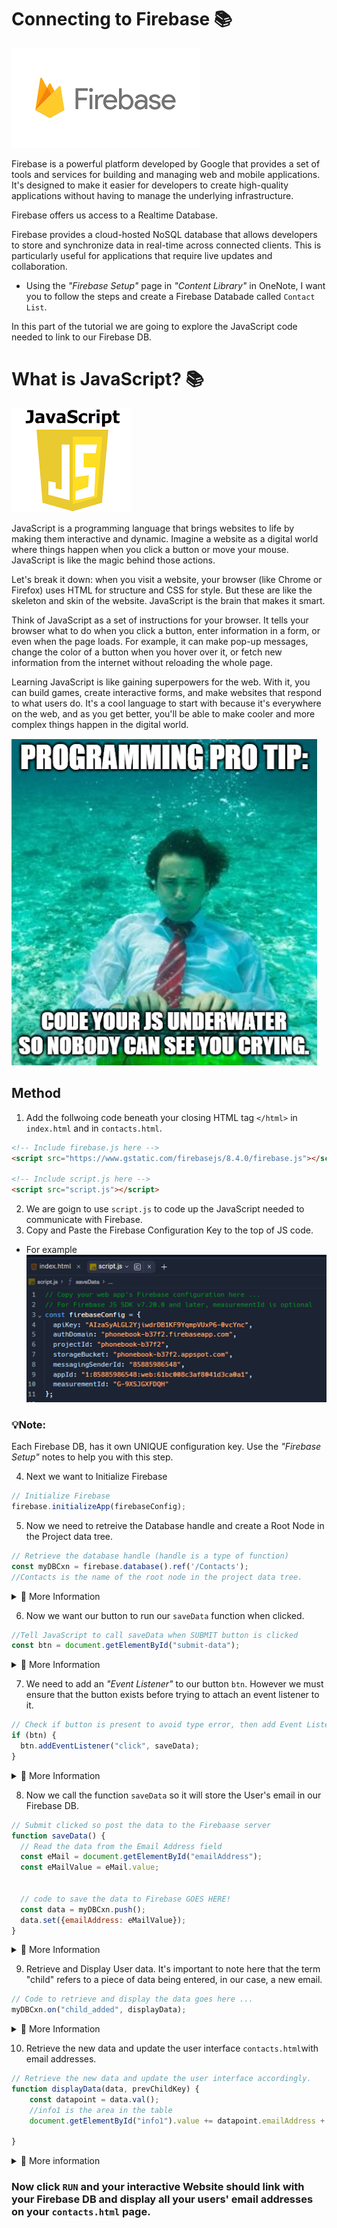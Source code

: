 # Connecting to Firebase 📚

![image](image_6.png)

Firebase is a powerful platform developed by Google that provides a set of tools and services for building and managing web and mobile applications. It's designed to make it easier for developers to create high-quality applications without having to manage the underlying infrastructure.

Firebase offers us access to a Realtime Database.

Firebase provides a cloud-hosted NoSQL database that allows developers to store and synchronize data in real-time across connected clients. This is particularly useful for applications that require live updates and collaboration.

- Using the _"Firebase Setup"_ page in _"Content Library"_ in OneNote, I want you to follow the steps and create a Firebase Databade called ``Contact List``.

In this part of the tutorial we are going to explore the JavaScript code needed to link to our Firebase DB.


# What is JavaScript? 📚

![image](image_8.png)

JavaScript is a programming language that brings websites to life by making them interactive and dynamic. Imagine a website as a digital world where things happen when you click a button or move your mouse. JavaScript is like the magic behind those actions.

Let's break it down: when you visit a website, your browser (like Chrome or Firefox) uses HTML for structure and CSS for style. But these are like the skeleton and skin of the website. JavaScript is the brain that makes it smart.

Think of JavaScript as a set of instructions for your browser. It tells your browser what to do when you click a button, enter information in a form, or even when the page loads. For example, it can make pop-up messages, change the color of a button when you hover over it, or fetch new information from the internet without reloading the whole page.

Learning JavaScript is like gaining superpowers for the web. With it, you can build games, create interactive forms, and make websites that respond to what users do. It's a cool language to start with because it's everywhere on the web, and as you get better, you'll be able to make cooler and more complex things happen in the digital world.

![image](image_9.png)


## Method
1. Add the follwoing code beneath your closing HTML tag `</html>` in ``index.html`` and in ``contacts.html``.

````html
<!-- Include firebase.js here -->
<script src="https://www.gstatic.com/firebasejs/8.4.0/firebase.js"></script>

<!-- Include script.js here -->
<script src="script.js"></script>
````

2. We are goign to use `script.js` to code up the JavaScript needed to communicate with Firebase.
3. Copy and Paste the Firebase Configuration Key to the top of JS code.

  - For example
![image](image_4.png)

### 💡Note:
Each Firebase DB, has it own UNIQUE configuration key. Use the _"Firebase Setup"_ notes to help you with this step.

4. Next we want to Initialize Firebase
````js
// Initialize Firebase
firebase.initializeApp(firebaseConfig);
````

5. Now we need to retreive the Database handle and create a Root Node in the Project data tree. 
````js
// Retrieve the database handle (handle is a type of function)
const myDBCxn = firebase.database().ref('/Contacts');
//Contacts is the name of the root node in the project data tree.
````

<details>

<summary> 👀 More Information </summary>
Let's break down the provided code step by step:


1. `firebase`: This assumes that you have the Firebase SDK (Software Development Kit) included in your project. Firebase is a platform that offers various services, including a real-time database, authentication, and more.

2. `firebase.database()`: This part of the code is accessing the Firebase Realtime Database service. The `database()` function is a method provided by the Firebase SDK to get a reference to the database.

3. `.ref('/Contacts')`: This line is creating a reference to a specific location within the Firebase Realtime Database. The parameter `'/Contacts'` specifies the path to the location. In Firebase, data is organized in a tree-like structure, and here, it's indicating that the data is stored under the 'Contacts' node.

So, in summary, this code is establishing a connection to a specific node ('Contacts') within the Firebase Realtime Database. The `myDBCxn` variable now holds a reference to this location, and you can use it to perform various operations, such as reading or writing data under the 'Contacts' node in the database. 

This is the first step when interacting with the Firebase Realtime Database in a JavaScript application.
</details>

6. Now we want our button to run our ``saveData`` function when clicked.
````js
//Tell JavaScript to call saveData when SUBMIT button is clicked
const btn = document.getElementById("submit-data");
````

<details>

<summary> 👀 More Information </summary>

This code is obtaining a reference to an HTML element with the id "submit-data" using the ``document.getElementById`` method and storing it in a variable named `btn`. Let's break it down:

1. `document`: This represents the entire HTML document in a web page.

2. `.getElementById("submit-data")`: This is a method that searches the HTML document for an element with the specified id, in this case, "submit-data".

3. `const btn = ...`: The result of `getElementById("submit-data")` is assigned to a constant variable named `btn`.

So, this code is essentially selecting a button element in the HTML document with the id "submit-data" and creating a JavaScript reference to it. This is often done when you want to perform some action, like calling a function, when the button is clicked. In the context of our code, we want the function named `saveData` to be called when the button is clicked. 
</details>

7. We need to add an _"Event Listener"_ to our button `btn`. However we must ensure that the button exists before trying to attach an event listener to it.

````js
// Check if button is present to avoid type error, then add Event Listener
if (btn) {
  btn.addEventListener("click", saveData);
}
````
<details>

<summary>👀 More Information </summary>

In summary, this code is checking if the variable ``btn`` is defined and not null before attempting to add an event listener to it. 

This is a good practice to avoid errors if, for some reason, the button element is not found or doesn't exist in the HTML document. 

If ``btn`` is truthy, it means the button exists, and the event listener is added to handle the "click" event by calling the ``saveData`` function.
</details>

8. Now we call the function `saveData` so it will store the User's email in our Firebase DB.
````js
// Submit clicked so post the data to the Firebaase server
function saveData() {
  // Read the data from the Email Address field
  const eMail = document.getElementById("emailAddress");
  const eMailValue = eMail.value;
 

  // code to save the data to Firebase GOES HERE!
  const data = myDBCxn.push();
  data.set({emailAddress: eMailValue});
}
````
<details>
<summary>👀 More Information </summary>
Let's break down the provided code:

1. **Function Declaration:** This code defines a function named `saveData`. This function is associated with our submit button action.

2. **Reading Data from the Email Address Field:**
   - `const eMail = document.getElementById("emailAddress");`
      - This line retrieves a reference to an HTML element with the id "emailAddress," presumably an input field for an email address.
   - `const eMailValue = eMail.value;`
      - This extracts the current value entered into the email input field and stores it in the variable `eMailValue`.


3. **Firebase Data Saving:**
   - `const data = myDBCxn.push();`
     - This line creates a new reference within the Firebase Realtime Database under the "Contacts" node. The `push()` method generates a unique key for the new data.
   - `data.set({ emailAddress: eMailValue });`
     - This sets the value of the new data in the database. In this case, it's saving an object with a property named "emailAddress" and the value obtained from the email input field.

So in summary, when the `saveData` function is called, it reads the email address from an input field, creates a new reference in the Firebase Realtime Database under the **_"Contacts"_** node, and sets the email address value in the database. 

This is a common pattern for handling form submissions and storing data in a database, particularly in web applications using Firebase.
  
</details>

9. Retrieve and Display User data. It's important to note here that the term "child" refers to a piece of data being entered, in our case, a new email.
````js
// Code to retrieve and display the data goes here ...
myDBCxn.on("child_added", displayData);
````
<details>
<summary>👀 More Information </summary>
The code above  is setting up a listener for the "child_added" event on the Firebase Realtime Database reference (`myDBCxn`). When a new child is added to the specified location in the database, the `displayData` function will be called to handle the event.

Let's break it down:

1. **`myDBCxn`**: This is a reference to a location in the Firebase Realtime Database.

2. **`.on("child_added", displayData)`**: This line sets up a listener for the "child_added" event on the specified database reference (`myDBCxn`). The "child_added" event is triggered whenever a new child _(piece of data)_ is added to the specified location in the database.

3. **`displayData`**: This is the callback function that will be called when the "child_added" event occurs. The `displayData` function is expected to handle what happens when new data is added to the specified location in the database.

In practical terms, this code is preparing to react to new data being added to the specified Firebase Realtime Database node (`myDBCxn`). When a new child is added, the `displayData` function will be invoked, and it is expected to contain logic to handle how the new data should be displayed or processed in the application.

Typically, in the `displayData` function, you would retrieve the new data and update the user interface accordingly. 

again, this is a common pattern in real-time applications where data changes on the server, and you want the client to respond dynamically to those changes.
  
</details>

10. Retrieve the new data and update the user interface `contacts.html`with email addresses.
````js
// Retrieve the new data and update the user interface accordingly. 
function displayData(data, prevChildKey) {
    const datapoint = data.val();
    //info1 is the area in the table
    document.getElementById("info1").value += datapoint.emailAddress + "\n";
   
}
````

<details>
<summary> 👀 More information </summary>
  
The `displayData` function is designed to handle and display data when the "child_added" event is triggered in a Firebase Realtime Database reference. 
  
Let's break down the code:

1. **Function Declaration:** Defines a function named `displayData` that takes two parameters:
   - `data`: Represents the data that was added or changed.
   - `prevChildKey`: Represents the key of the previous child, which can be useful in ordered data sets.

2. **`const datapoint = data.val();`:** Extracts the value of the data using the `val()` method.

   The assumption here is that each child in the database is a key-value pair, and `datapoint` now holds the value of the data.

4. **`document.getElementById("info1").value += datapoint.emailAddress + "\n";`:**
   - `document.getElementById("info1")`
     - Retrieves an HTML element with the id "info1."
     - This is the textarea in our HTML form.
   - `.value += datapoint.emailAddress + "\n";`
     - Appends the email address value from the retrieved data (`datapoint.emailAddress`) to the current value of the element.
     - The addition of `\n` is to add a newline character after each email address, making each new entry appear on a new line.

In summary, when the `displayData` function is called in response to a "child_added" event in Firebase, it takes the data, extracts the email address from it, and appends the email address to the content of an HTML element with the id "info1." 
  
</details>

### Now click `RUN` and your interactive Website should link with your Firebase DB and display all your users' email addresses on your `contacts.html` page. 